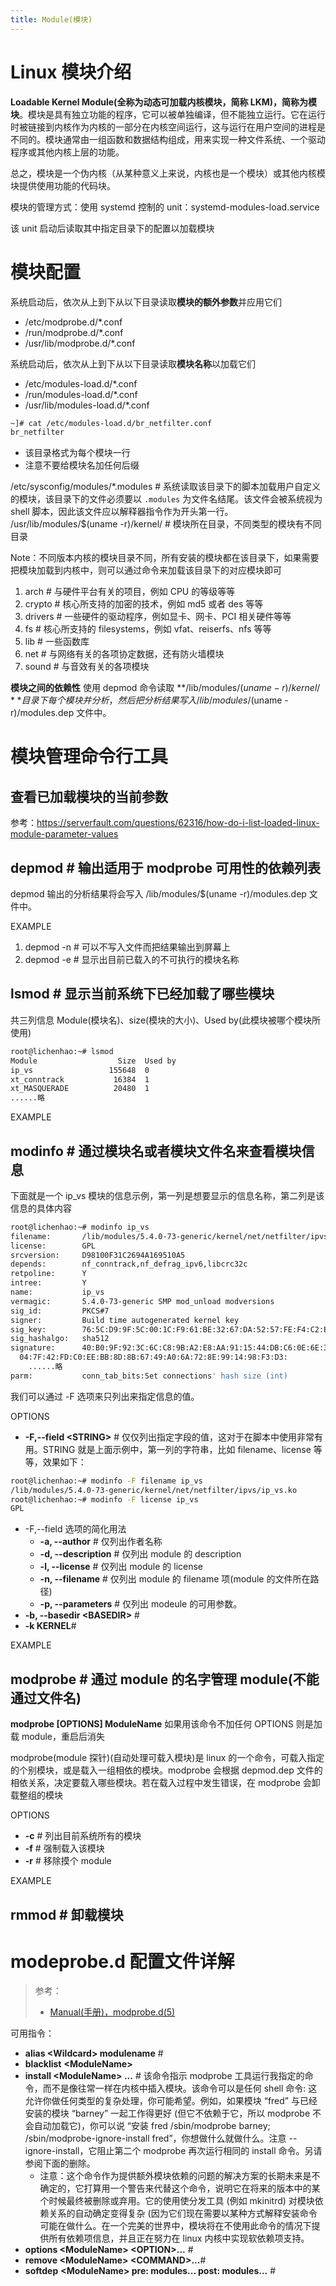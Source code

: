 ```yaml
---
title: Module(模块)
---
```


# Linux 模块介绍

**Loadable Kernel Module(全称为动态可加载内核模块，简称 LKM)，简称为模块**。模块是具有独立功能的程序，它可以被单独编译，但不能独立运行。它在运行时被链接到内核作为内核的一部分在内核空间运行，这与运行在用户空间的进程是不同的。模块通常由一组函数和数据结构组成，用来实现一种文件系统、一个驱动程序或其他内核上层的功能。

总之，模块是一个伪内核（从某种意义上来说，内核也是一个模块）或其他内核模块提供使用功能的代码块。

模块的管理方式：使用 systemd 控制的 unit：systemd-modules-load.service

该 unit 启动后读取其中指定目录下的配置以加载模块

# 模块配置

系统启动后，依次从上到下从以下目录读取**模块的额外参数**并应用它们

- /etc/modprobe.d/\*.conf
- /run/modprobe.d/\*.conf
- /usr/lib/modprobe.d/\*.conf

系统启动后，依次从上到下从以下目录读取**模块名称**以加载它们

- /etc/modules-load.d/\*.conf
- /run/modules-load.d/\*.conf
- /usr/lib/modules-load.d/\*.conf

```bash
~]# cat /etc/modules-load.d/br_netfilter.conf
br_netfilter
```

- 该目录格式为每个模块一行
- 注意不要给模块名加任何后缀

/etc/sysconfig/modules/\*.modules # 系统读取该目录下的脚本加载用户自定义的模块，该目录下的文件必须要以 `.modules` 为文件名结尾。该文件会被系统视为 shell 脚本，因此该文件应以解释器指令作为开头第一行。
/usr/lib/modules/$(uname -r)/kernel/ # 模块所在目录，不同类型的模块有不同目录

Note：不同版本内核的模块目录不同，所有安装的模块都在该目录下，如果需要把模块加载到内核中，则可以通过命令来加载该目录下的对应模块即可

1. arch # 与硬件平台有关的项目，例如 CPU 的等级等等
2. crypto # 核心所支持的加密的技术，例如 md5 或者 des 等等
3. drivers # 一些硬件的驱动程序，例如显卡、网卡、PCI 相关硬件等等
4. fs # 核心所支持的 filesystems，例如 vfat、reiserfs、nfs 等等
5. lib # 一些函数库
6. net # 与网络有关的各项协定数据，还有防火墙模块
7. sound # 与音效有关的各项模块

**模块之间的依赖性**
使用 depmod 命令读取 **/lib/modules/$(uname -r )/kernel/** 目录下每个模块并分析，然后把分析结果写入/lib/modules/$(uname -r)/modules.dep 文件中。

# 模块管理命令行工具

## 查看已加载模块的当前参数

参考：<https://serverfault.com/questions/62316/how-do-i-list-loaded-linux-module-parameter-values>

## depmod # 输出适用于 modprobe 可用性的依赖列表

depmod 输出的分析结果将会写入 /lib/modules/$(uname -r)/modules.dep 文件中。

EXAMPLE

1. depmod -n # 可以不写入文件而把结果输出到屏幕上
2. depmod -e # 显示出目前已载入的不可执行的模块名称

## lsmod # 显示当前系统下已经加载了哪些模块

共三列信息 Module(模块名)、size(模块的大小)、Used by(此模块被哪个模块所使用)

```bash
root@lichenhao:~# lsmod
Module                  Size  Used by
ip_vs                 155648  0
xt_conntrack           16384  1
xt_MASQUERADE          20480  1
......略
```

EXAMPLE

## modinfo # 通过模块名或者模块文件名来查看模块信息

下面就是一个 ip_vs 模块的信息示例，第一列是想要显示的信息名称，第二列是该信息的具体内容

```bash
root@lichenhao:~# modinfo ip_vs
filename:       /lib/modules/5.4.0-73-generic/kernel/net/netfilter/ipvs/ip_vs.ko
license:        GPL
srcversion:     D98100F31C2694A169510A5
depends:        nf_conntrack,nf_defrag_ipv6,libcrc32c
retpoline:      Y
intree:         Y
name:           ip_vs
vermagic:       5.4.0-73-generic SMP mod_unload modversions
sig_id:         PKCS#7
signer:         Build time autogenerated kernel key
sig_key:        76:5C:D9:9F:5C:00:1C:F9:61:BE:32:67:DA:52:57:FE:F4:C2:E1:6E
sig_hashalgo:   sha512
signature:      40:B0:9F:92:3C:6C:C8:9B:A2:E8:AA:91:15:44:DB:C6:0E:6E:31:0A:
  04:7F:42:FD:C0:EE:BB:8D:8B:67:49:A0:6A:72:8E:99:14:98:F3:D3:
    ......略
parm:           conn_tab_bits:Set connections' hash size (int)
```

我们可以通过 -F 选项来只列出来指定信息的值。

OPTIONS

- **-F,--field \<STRING>** # 仅仅列出指定字段的值，这对于在脚本中使用非常有用。STRING 就是上面示例中，第一列的字符串，比如 filename、license 等等，效果如下：

```bash
root@lichenhao:~# modinfo -F filename ip_vs
/lib/modules/5.4.0-73-generic/kernel/net/netfilter/ipvs/ip_vs.ko
root@lichenhao:~# modinfo -F license ip_vs
GPL
```

- -F,--field 选项的简化用法
  - **-a, --author** # 仅列出作者名称
  - **-d, --description** # 仅列出 module 的 description
  - **-l, --license** # 仅列出 module 的 license
  - **-n, --filename** # 仅列出 module 的 filename 项(module 的文件所在路径)
  - **-p, --parameters** # 仅列出 modeule 的可用参数。
- **-b, --basedir \<BASEDIR>** #
- **-k KERNEL**#

EXAMPLE

## modprobe # 通过 module 的名字管理 module(不能通过文件名)

**modprobe \[OPTIONS] ModuleName**
如果用该命令不加任何 OPTIONS 则是加载 module，重启后消失

modprobe(module 探针)(自动处理可载入模块)是 linux 的一个命令，可载入指定的个别模块，或是载入一组相依的模块。modprobe 会根据 depmod.dep 文件的相依关系，决定要载入哪些模块。若在载入过程中发生错误，在 modprobe 会卸载整组的模块

OPTIONS

- **-c** # 列出目前系统所有的模块
- **-f** # 强制载入该模块
- **-r** # 移除摸个 module

EXAMPLE

## rmmod # 卸载模块

# modeprobe.d 配置文件详解

> 参考：
>
> - [Manual(手册)，modprobe.d(5)](https://man7.org/linux/man-pages/man5/modprobe.d.5.html)

可用指令：

- **alias \<Wildcard> modulename** #
- **blacklist** **\<ModuleName>**
- **install \<ModuleName> <COMMAND>...** # 该命令指示 modprobe 工具运行我指定的命令，而不是像往常一样在内核中插入模块。该命令可以是任何 shell 命令: 这允许你做任何类型的复杂处理，你可能希望。例如，如果模块 “fred” 与已经安装的模块 “barney” 一起工作得更好 (但它不依赖于它，所以 modprobe 不会自动加载它)，你可以说 “安装 fred /sbin/modprobe barney; /sbin/modprobe-ignore-install fred”，你想做什么就做什么。注意 -- ignore-install，它阻止第二个 modprobe 再次运行相同的 install 命令。另请参阅下面的删除。
  - 注意：这个命令作为提供额外模块依赖的问题的解决方案的长期未来是不确定的，它打算用一个警告来代替这个命令，说明它在将来的版本中的某个时候最终被删除或弃用。它的使用使分发工具 (例如 mkinitrd) 对模块依赖关系的自动确定变得复杂 (因为它们现在需要以某种方式解释安装命令可能在做什么。在一个完美的世界中，模块将在不使用此命令的情况下提供所有依赖项信息，并且正在努力在 linux 内核中实现软依赖项支持。
- **options \<ModuleName> \<OPTION>...** #
- **remove \<ModuleName> \<COMMAND>...**#
- **softdep** **\<ModuleName> pre: modules... post: modules...** #
